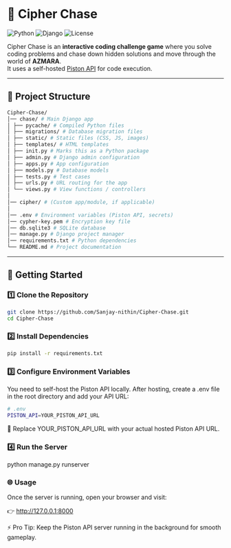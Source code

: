 # 🔐 Cipher Chase

![Python](https://img.shields.io/badge/Python-3.x-blue.svg)
![Django](https://img.shields.io/badge/Django-Framework-green.svg)
![License](https://img.shields.io/badge/License-MIT-yellow.svg)

Cipher Chase is an **interactive coding challenge game** where you solve coding problems and chase down hidden solutions and move through the world of **AZMARA**.  
It uses a self-hosted [Piston API](https://github.com/engineer-man/piston) for code execution.

---

## 📂 Project Structure

```bash
Cipher-Chase/
│── chase/ # Main Django app
│ ├── pycache/ # Compiled Python files
│ ├── migrations/ # Database migration files
│ ├── static/ # Static files (CSS, JS, images)
│ ├── templates/ # HTML templates
│ ├── init.py # Marks this as a Python package
│ ├── admin.py # Django admin configuration
│ ├── apps.py # App configuration
│ ├── models.py # Database models
│ ├── tests.py # Test cases
│ ├── urls.py # URL routing for the app
│ └── views.py # View functions / controllers
│
│── cipher/ # (Custom app/module, if applicable)
│
│── .env # Environment variables (Piston API, secrets)
│── cypher-key.pem # Encryption key file
│── db.sqlite3 # SQLite database
│── manage.py # Django project manager
│── requirements.txt # Python dependencies
└── README.md # Project documentation
```

---

## 🚀 Getting Started

### 1️⃣ Clone the Repository
```bash
git clone https://github.com/Sanjay-nithin/Cipher-Chase.git
cd Cipher-Chase
```

### 2️⃣ Install Dependencies
```bash
pip install -r requirements.txt
```

### 3️⃣ Configure Environment Variables
You need to self-host the Piston API locally.
After hosting, create a .env file in the root directory and add your API URL:
```bash
# .env
PISTON_API=YOUR_PISTON_API_URL
```
🔄 Replace YOUR_PISTON_API_URL with your actual hosted Piston API URL.

### 4️⃣ Run the Server
python manage.py runserver


### 🌐 Usage

Once the server is running, open your browser and visit:

👉 http://127.0.0.1:8000

⚡ Pro Tip: Keep the Piston API server running in the background for smooth gameplay.
